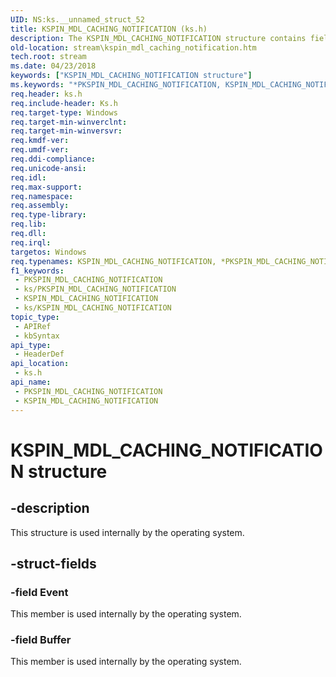 ```yaml
---
UID: NS:ks.__unnamed_struct_52
title: KSPIN_MDL_CACHING_NOTIFICATION (ks.h)
description: The KSPIN_MDL_CACHING_NOTIFICATION structure contains fields that are used internally by the operating system.
old-location: stream\kspin_mdl_caching_notification.htm
tech.root: stream
ms.date: 04/23/2018
keywords: ["KSPIN_MDL_CACHING_NOTIFICATION structure"]
ms.keywords: "*PKSPIN_MDL_CACHING_NOTIFICATION, KSPIN_MDL_CACHING_NOTIFICATION, KSPIN_MDL_CACHING_NOTIFICATION structure [Streaming Media Devices], PKSPIN_MDL_CACHING_NOTIFICATION, PKSPIN_MDL_CACHING_NOTIFICATION structure pointer [Streaming Media Devices], ks/KSPIN_MDL_CACHING_NOTIFICATION, ks/PKSPIN_MDL_CACHING_NOTIFICATION, stream.kspin_mdl_caching_notification"
req.header: ks.h
req.include-header: Ks.h
req.target-type: Windows
req.target-min-winverclnt: 
req.target-min-winversvr: 
req.kmdf-ver: 
req.umdf-ver: 
req.ddi-compliance: 
req.unicode-ansi: 
req.idl: 
req.max-support: 
req.namespace: 
req.assembly: 
req.type-library: 
req.lib: 
req.dll: 
req.irql: 
targetos: Windows
req.typenames: KSPIN_MDL_CACHING_NOTIFICATION, *PKSPIN_MDL_CACHING_NOTIFICATION
f1_keywords:
 - PKSPIN_MDL_CACHING_NOTIFICATION
 - ks/PKSPIN_MDL_CACHING_NOTIFICATION
 - KSPIN_MDL_CACHING_NOTIFICATION
 - ks/KSPIN_MDL_CACHING_NOTIFICATION
topic_type:
 - APIRef
 - kbSyntax
api_type:
 - HeaderDef
api_location:
 - ks.h
api_name:
 - PKSPIN_MDL_CACHING_NOTIFICATION
 - KSPIN_MDL_CACHING_NOTIFICATION
---
```


# KSPIN_MDL_CACHING_NOTIFICATION structure


## -description

This structure is used internally by the operating system.

## -struct-fields

### -field Event

This member is used internally by the operating system.

### -field Buffer

This member is used internally by the operating system.

